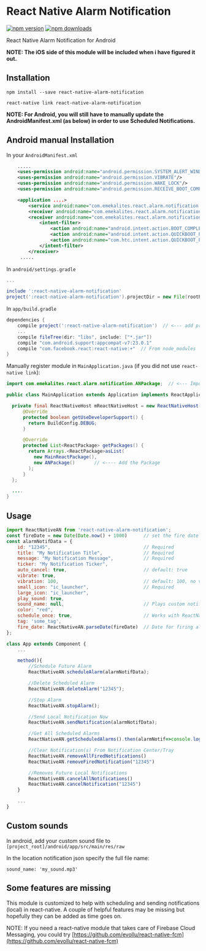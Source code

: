 # React Native Alarm Notification

[![npm version](https://badge.fury.io/js/react-native-alarm-notification.svg)](https://badge.fury.io/js/react-native-alarm-notification)
[![npm downloads](https://img.shields.io/npm/dt/react-native-alarm-notification.svg)](https://badge.fury.io/js/react-native-alarm-notification)

React Native Alarm Notification for Android

**NOTE: The iOS side of this module will be included when i have figured it out.**

## Installation

`npm install --save react-native-alarm-notification`

`react-native link react-native-alarm-notification`

**NOTE: For Android, you will still have to manually update the AndroidManifest.xml (as below) in order to use Scheduled Notifications.**

## Android manual Installation

In your `AndroidManifest.xml`

```xml
    .....
    <uses-permission android:name="android.permission.SYSTEM_ALERT_WINDOW"/>
	<uses-permission android:name="android.permission.VIBRATE"/>
    <uses-permission android:name="android.permission.WAKE_LOCK"/>
    <uses-permission android:name="android.permission.RECEIVE_BOOT_COMPLETED" />

    <application ....>
        <service android:name="com.emekalites.react.alarm.notification.ANService" android:enabled="true"/>
        <receiver android:name="com.emekalites.react.alarm.notification.ANAlarmReceiver" android:enabled="true"/>
        <receiver android:name="com.emekalites.react.alarm.notification.ANBootReceiver" android:enabled="true" android:exported="true">
            <intent-filter>
                <action android:name="android.intent.action.BOOT_COMPLETED"/>
                <action android:name="android.intent.action.QUICKBOOT_POWERON"/>
                <action android:name="com.htc.intent.action.QUICKBOOT_POWERON"/>
            </intent-filter>
        </receiver>
     .....
```

In `android/settings.gradle`

```gradle
...

include ':react-native-alarm-notification'
project(':react-native-alarm-notification').projectDir = new File(rootProject.projectDir, '../node_modules/react-native-alarm-notification/android')
```

In `app/build.gradle`

```gradle
dependencies {
    compile project(':react-native-alarm-notification')  // <--- add project
    ...
    compile fileTree(dir: "libs", include: ["*.jar"])
    compile "com.android.support:appcompat-v7:23.0.1"
    compile "com.facebook.react:react-native:+"  // From node_modules
}
```

Manually register module in `MainApplication.java` (if you did not use `react-native link`):

```java
import com.emekalites.react.alarm.notification.ANPackage;  // <--- Import Package

public class MainApplication extends Application implements ReactApplication {

  private final ReactNativeHost mReactNativeHost = new ReactNativeHost(this) {
      @Override
      protected boolean getUseDeveloperSupport() {
        return BuildConfig.DEBUG;
      }

      @Override
      protected List<ReactPackage> getPackages() {
      	return Arrays.<ReactPackage>asList(
          new MainReactPackage(),
          new ANPackage() 		// <---- Add the Package
        );
      }
  };

  ....
}
```

## Usage

```javascript
import ReactNativeAN from 'react-native-alarm-notification';
const fireDate = new Date(Date.now() + 1000)      // set the fire date for 1 second from now
const alarmNotifData = {
	id: "12345",                                  // Required
	title: "My Notification Title",               // Required
	message: "My Notification Message",           // Required
	ticker: "My Notification Ticker",
	auto_cancel: true,                            // default: true
	vibrate: true,
	vibration: 100,                               // default: 100, no vibration if vibrate: false
	small_icon: "ic_launcher",                    // Required
	large_icon: "ic_launcher",
	play_sound: true,
	sound_name: null,                             // Plays custom notification ringtone if sound_name: null
	color: "red",
	schedule_once: true,                          // Works with ReactNativeAN.scheduleAlarm so alarm fires once
	tag: 'some_tag',
	fire_date: ReactNativeAN.parseDate(fireDate)  // Date for firing alarm, Required for ReactNativeAN.scheduleAlarm. Format: dd-MM-yyyy HH:mm:ss
};

class App extends Component {
	...

    method(){
        //Schedule Future Alarm
        ReactNativeAN.scheduleAlarm(alarmNotifData);

        //Delete Scheduled Alarm
        ReactNativeAN.deleteAlarm("12345");

        //Stop Alarm
        ReactNativeAN.stopAlarm();

        //Send Local Notification Now
        ReactNativeAN.sendNotification(alarmNotifData);

        //Get All Scheduled Alarms
        ReactNativeAN.getScheduledAlarms().then(alarmNotif=>console.log(alarmNotif));

        //Clear Notification(s) From Notification Center/Tray
        ReactNativeAN.removeAllFiredNotifications()
        ReactNativeAN.removeFiredNotification("12345")

        //Removes Future Local Notifications
        ReactNativeAN.cancelAllNotifications()
        ReactNativeAN.cancelNotification("12345")
    }

	...
}
```

## Custom sounds

In android, add your custom sound file to `[project_root]/android/app/src/main/res/raw`

In the location notification json specify the full file name:

    sound_name: 'my_sound.mp3'

## Some features are missing

This module is customized to help with scheduling and sending notifications (local) in react-native. A couple of helpful features may be missing but hopefully they can be added as time goes on.

NOTE: If you need a react-native module that takes care of Firebase Cloud Messaging, you could try [https://github.com/evollu/react-native-fcm](https://github.com/evollu/react-native-fcm)
